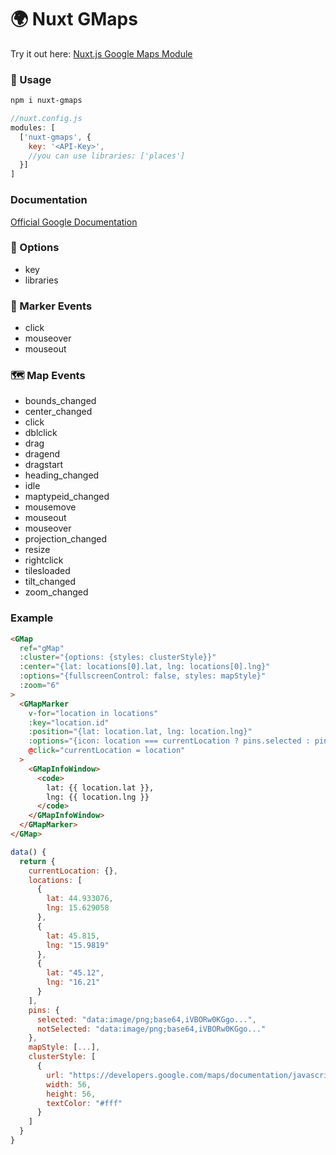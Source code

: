 # 🌍 Nuxt GMaps
Try it out here:
[Nuxt.js Google Maps Module](https://codesandbox.io/s/6j6zw48l83)
### 🚀 Usage
```bash
npm i nuxt-gmaps
```
```javascript
//nuxt.config.js
modules: [
  ['nuxt-gmaps', {
    key: '<API-Key>',
    //you can use libraries: ['places']
  }]
]
```

### Documentation
[Official Google Documentation](https://developers.google.com/maps/documentation/javascript/tutorial)

### 🔧 Options
- key
- libraries

### 📍️ Marker Events
- click
- mouseover
- mouseout

### 🗺️️ Map Events
- bounds_changed
- center_changed
- click
- dblclick
- drag
- dragend
- dragstart
- heading_changed
- idle
- maptypeid_changed
- mousemove
- mouseout
- mouseover
- projection_changed
- resize
- rightclick
- tilesloaded
- tilt_changed
- zoom_changed

### Example
```html
<GMap
  ref="gMap"
  :cluster="{options: {styles: clusterStyle}}"
  :center="{lat: locations[0].lat, lng: locations[0].lng}"
  :options="{fullscreenControl: false, styles: mapStyle}"
  :zoom="6"
>
  <GMapMarker
    v-for="location in locations"
    :key="location.id"
    :position="{lat: location.lat, lng: location.lng}"
    :options="{icon: location === currentLocation ? pins.selected : pins.notSelected}"
    @click="currentLocation = location"
  >
    <GMapInfoWindow>
      <code>
        lat: {{ location.lat }},
        lng: {{ location.lng }}
      </code>
    </GMapInfoWindow>
  </GMapMarker>
</GMap>

```
```javascript
data() {
  return {
    currentLocation: {},
    locations: [
      {
        lat: 44.933076,
        lng: 15.629058
      },
      {
        lat: 45.815,
        lng: "15.9819"
      },
      {
        lat: "45.12",
        lng: "16.21"
      }
    ],
    pins: {
      selected: "data:image/png;base64,iVBORw0KGgo...",
      notSelected: "data:image/png;base64,iVBORw0KGgo..."
    },
    mapStyle: [...],
    clusterStyle: [
      {
        url: "https://developers.google.com/maps/documentation/javascript/examples/markerclusterer/m1.png",
        width: 56,
        height: 56,
        textColor: "#fff"
      }
    ]
  }
}
```